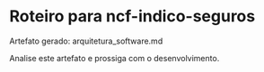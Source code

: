 # Roteiro para ncf-indico-seguros

Artefato gerado: arquitetura_software.md

Analise este artefato e prossiga com o desenvolvimento.